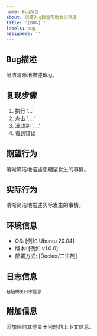 ```yaml
---
name: Bug报告
about: 创建Bug报告帮助我们改进
title: '[BUG] '
labels: bug
assignees: ''
---
```


## Bug描述
简洁清晰地描述Bug。

## 复现步骤
1. 执行 '...'
2. 点击 '....'
3. 滚动到 '....'
4. 看到错误

## 期望行为
清晰简洁地描述您期望发生的事情。

## 实际行为
清晰简洁地描述实际发生的事情。

## 环境信息
- OS: [例如 Ubuntu 20.04]
- 版本: [例如 v1.0.0]
- 部署方式: [Docker/二进制]

## 日志信息
```
粘贴相关日志信息
```

## 附加信息
添加任何其他关于问题的上下文信息。
